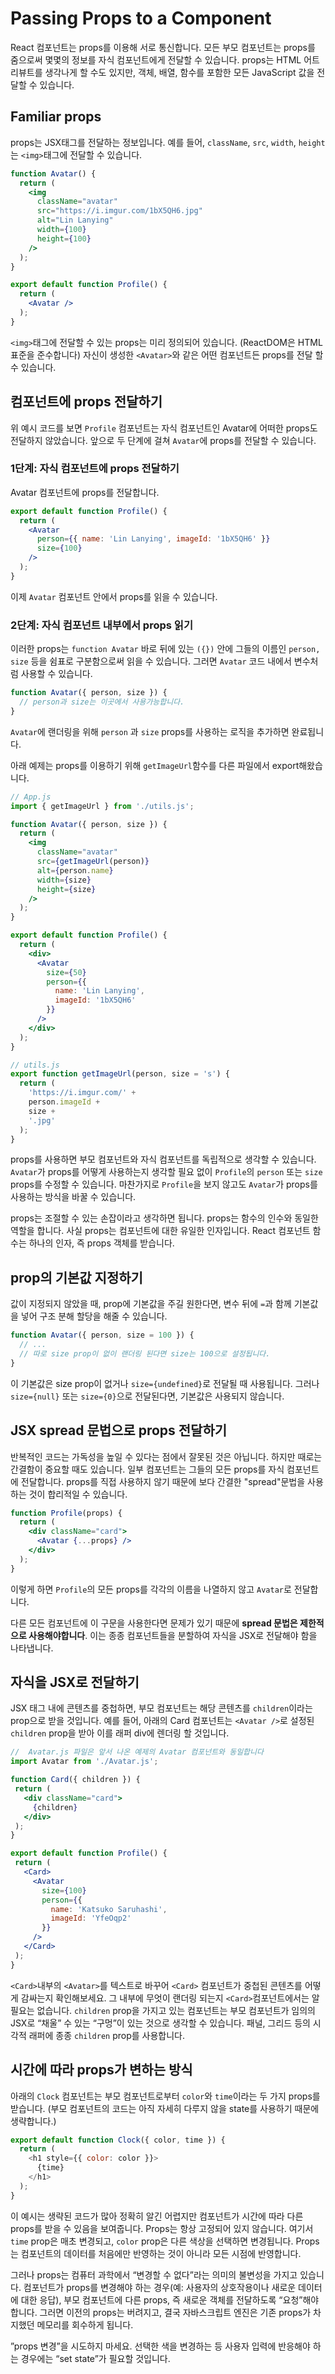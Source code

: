 # Passing Props to a Component
React 컴포넌트는 props를 이용해 서로 통신합니다. 모든 부모 컴포넌트는 props를 줌으로써 몇몇의 정보를 자식 컴포넌트에게 전달할 수 있습니다. props는 HTML 어트리뷰트를 생각나게 할 수도 있지만, 객체, 배열, 함수를 포함한 모든 JavaScript 값을 전달할 수 있습니다.

## Familiar props
props는 JSX태그를 전달하는 정보입니다. 예를 들어, `className`, `src`, `width`, `height`는 `<img>`태그에 전달할 수 있습니다.
```jsx
function Avatar() {
  return (
    <img
      className="avatar"
      src="https://i.imgur.com/1bX5QH6.jpg"
      alt="Lin Lanying"
      width={100}
      height={100}
    />
  );
}

export default function Profile() {
  return (
    <Avatar />
  );
}
```
`<img>`태그에 전달할 수 있는 props는 미리 정의되어 있습니다. (ReactDOM은 HTML표준을 준수합니다) 자신이 생성한 `<Avatar>`와 같은 어떤 컴포넌트든 props를 전달 할 수 있습니다.

## 컴포넌트에 props 전달하기
위 예시 코드를 보면 `Profile` 컴포넌트는 자식 컴포넌트인 Avatar에 어떠한 props도 전달하지 않았습니다. 앞으로 두 단계에 걸쳐 `Avatar`에 props를 전달할 수 있습니다.

### 1단계: 자식 컴포넌트에 props 전달하기
Avatar 컴포넌트에 props를 전달합니다.
```jsx
export default function Profile() {
  return (
    <Avatar
      person={{ name: 'Lin Lanying', imageId: '1bX5QH6' }}
      size={100}
    />
  );
}
```

이제 `Avatar` 컴포넌트 안에서 props를 읽을 수 있습니다.

### 2단계: 자식 컴포넌트 내부에서 props 읽기

이러한 props는 `function Avatar` 바로 뒤에 있는 `({})` 안에 그들의 이름인 `person, size` 등을 쉼표로 구분함으로써 읽을 수 있습니다. 그러면 `Avatar` 코드 내에서 변수처럼 사용할 수 있습니다.
```jsx
function Avatar({ person, size }) {
  // person과 size는 이곳에서 사용가능합니다.
}
```
`Avatar`에 랜더링을 위해 `person` 과 `size` props를 사용하는 로직을 추가하면 완료됩니다. 

아래 예제는 props를 이용하기 위해 `getImageUrl`함수를 다른 파일에서 export해왔습니다.
```jsx
// App.js
import { getImageUrl } from './utils.js';

function Avatar({ person, size }) {
  return (
    <img
      className="avatar"
      src={getImageUrl(person)}
      alt={person.name}
      width={size}
      height={size}
    />
  );
}

export default function Profile() {
  return (
    <div>
      <Avatar
        size={50}
        person={{ 
          name: 'Lin Lanying',
          imageId: '1bX5QH6'
        }}
      />
    </div>
  );
}

```
```jsx
// utils.js
export function getImageUrl(person, size = 's') {
  return (
    'https://i.imgur.com/' +
    person.imageId +
    size +
    '.jpg'
  );
}
```

props를 사용하면 부모 컴포넌트와 자식 컴포넌트를 독립적으로 생각할 수 있습니다. `Avatar`가 props를 어떻게 사용하는지 생각할 필요 없이 `Profile`의 `person` 또는 `size` props를 수정할 수 있습니다. 마찬가지로 `Profile`을 보지 않고도 `Avatar`가 props를 사용하는 방식을 바꿀 수 있습니다.

props는 조절할 수 있는 손잡이라고 생각하면 됩니다. props는 함수의 인수와 동일한 역할을 합니다. 사실 props는 컴포넌트에 대한 유일한 인자입니다. React 컴포넌트 함수는 하나의 인자, 즉 props 객체를 받습니다.

## prop의 기본값 지정하기
값이 지정되지 않았을 때, prop에 기본값을 주길 원한다면, 변수 뒤에 `=`과 함께 기본값을 넣어 구조 분해 할당을 해줄 수 있습니다.
```jsx
function Avatar({ person, size = 100 }) {
  // ... 
  // 따로 size prop이 없이 랜더링 된다면 size는 100으로 설정됩니다.
}
```
이 기본값은 size prop이 없거나 `size={undefined}`로 전달될 때 사용됩니다. 그러나 `size={null}` 또는 `size={0}`으로 전달된다면, 기본값은 사용되지 않습니다.

## JSX spread 문법으로 props 전달하기
반복적인 코드는 가독성을 높일 수 있다는 점에서 잘못된 것은 아닙니다. 하지만 때로는 간결함이 중요할 때도 있습니다. 일부 컴포넌트는 그들의 모든 props를 자식 컴포넌트에 전달합니다. props를 직접 사용하지 않기 때문에 보다 간결한 "spread"문법을 사용하는 것이 합리적일 수 있습니다.
```jsx
function Profile(props) {
  return (
    <div className="card">
      <Avatar {...props} />
    </div>
  );
}
```
이렇게 하면 `Profile`의 모든 props를 각각의 이름을 나열하지 않고 `Avatar`로 전달합니다.

 다른 모든 컴포넌트에 이 구문을 사용한다면 문제가 있기 때문에 **spread 문법은 제한적으로 사용해야합니다**. 이는 종종 컴포넌트들을 분할하여 자식을 JSX로 전달해야 함을 나타냅니다.

 ## 자식을 JSX로 전달하기
 JSX 태그 내에 콘텐츠를 중첩하면, 부모 컴포넌트는 해당 콘텐츠를 `children`이라는 prop으로 받을 것입니다. 예를 들어, 아래의 Card 컴포넌트는 `<Avatar />`로 설정된 `children` prop을 받아 이를 래퍼 div에 렌더링 할 것입니다.
 ```jsx
//  Avatar.js 파일은 앞서 나온 예제의 Avatar 컴포넌트와 동일합니다
 import Avatar from './Avatar.js';

function Card({ children }) {
  return (
    <div className="card">
      {children}
    </div>
  );
}

export default function Profile() {
  return (
    <Card>
      <Avatar
        size={100}
        person={{ 
          name: 'Katsuko Saruhashi',
          imageId: 'YfeOqp2'
        }}
      />
    </Card>
  );
}
 ```
 `<Card>`내부의 `<Avatar>`를 텍스트로 바꾸어 `<Card>` 컴포넌트가 중첩된 콘텐츠를 어떻게 감싸는지 확인해보세요. 그 내부에 무엇이 랜더링 되는지 `<Card>`컴포넌트에서는 알 필요는 없습니다.
 `children` prop을 가지고 있는 컴포넌트는 부모 컴포넌트가 임의의 JSX로 “채울” 수 있는 “구멍”이 있는 것으로 생각할 수 있습니다. 패널, 그리드 등의 시각적 래퍼에 종종 `children` prop를 사용합니다.

 ## 시간에 따라 props가 변하는 방식
아래의 `Clock` 컴포넌트는 부모 컴포넌트로부터 `color`와 `time`이라는 두 가지 props를 받습니다. (부모 컴포넌트의 코드는 아직 자세히 다루지 않을 state를 사용하기 때문에 생략합니다.)
```js
export default function Clock({ color, time }) {
  return (
    <h1 style={{ color: color }}>
      {time}
    </h1>
  );
}
```
이 예시는 생략된 코드가 많아 정확히 알긴 어렵지만 컴포넌트가 시간에 따라 다른 props를 받을 수 있음을 보여줍니다. Props는 항상 고정되어 있지 않습니다. 여기서 `time` prop은 매초 변경되고, `color` prop은 다른 색상을 선택하면 변경됩니다. Props는 컴포넌트의 데이터를 처음에만 반영하는 것이 아니라 모든 시점에 반영합니다.

그러나 props는 컴퓨터 과학에서 “변경할 수 없다”라는 의미의 불변성을 가지고 있습니다. 컴포넌트가 props를 변경해야 하는 경우(예: 사용자의 상호작용이나 새로운 데이터에 대한 응답), 부모 컴포넌트에 다른 props, 즉 새로운 객체를 전달하도록 “요청”해야 합니다. 그러면 이전의 props는 버려지고, 결국 자바스크립트 엔진은 기존 props가 차지했던 메모리를 회수하게 됩니다.

”props 변경”을 시도하지 마세요. 선택한 색을 변경하는 등 사용자 입력에 반응해야 하는 경우에는 “set state”가 필요할 것입니다.